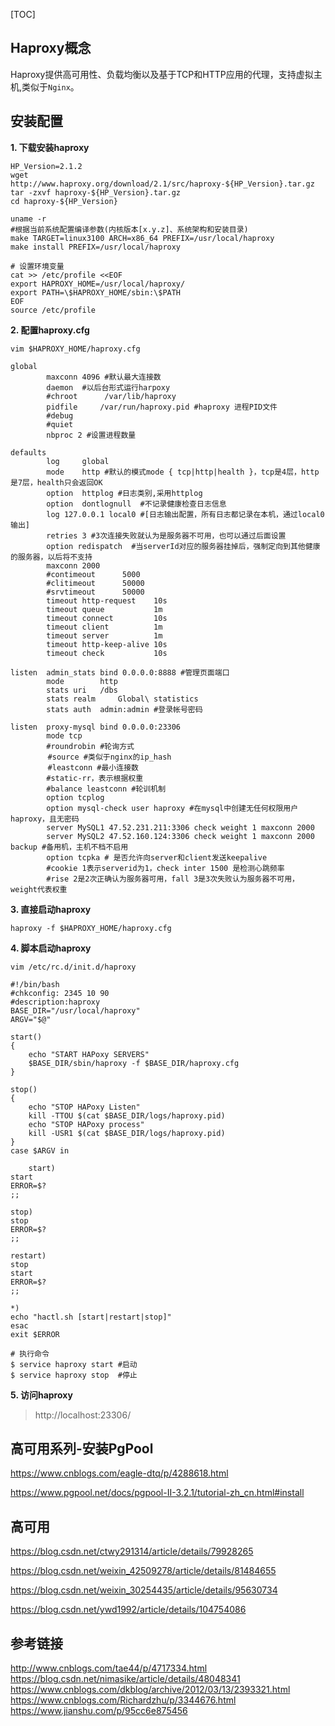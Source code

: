 [TOC]
## Haproxy概念

Haproxy提供高可用性、负载均衡以及基于TCP和HTTP应用的代理，支持虚拟主机,类似于`Nginx`。

## 安装配置

**1. 下载安装haproxy**

```shell
HP_Version=2.1.2
wget http://www.haproxy.org/download/2.1/src/haproxy-${HP_Version}.tar.gz
tar -zxvf haproxy-${HP_Version}.tar.gz
cd haproxy-${HP_Version}
```
```shell
uname -r
#根据当前系统配置编译参数(内核版本[x.y.z]、系统架构和安装目录)
make TARGET=linux3100 ARCH=x86_64 PREFIX=/usr/local/haproxy
make install PREFIX=/usr/local/haproxy
```
```shell
# 设置环境变量
cat >> /etc/profile <<EOF
export HAPROXY_HOME=/usr/local/haproxy/
export PATH=\$HAPROXY_HOME/sbin:\$PATH
EOF
source /etc/profile
```

**2. 配置haproxy.cfg**

```shell
vim $HAPROXY_HOME/haproxy.cfg
```

```nginx
global
        maxconn 4096 #默认最大连接数
        daemon  #以后台形式运行harpoxy
        #chroot      /var/lib/haproxy
        pidfile     /var/run/haproxy.pid #haproxy 进程PID文件
        #debug
        #quiet
        nbproc 2 #设置进程数量  
 
defaults
        log     global
        mode    http #默认的模式mode { tcp|http|health }，tcp是4层，http是7层，health只会返回OK  
        option  httplog #日志类别,采用httplog  
        option  dontlognull  #不记录健康检查日志信息  
        log 127.0.0.1 local0 #[日志输出配置，所有日志都记录在本机，通过local0输出]  
        retries 3 #3次连接失败就认为是服务器不可用，也可以通过后面设置  
        option redispatch  #当serverId对应的服务器挂掉后，强制定向到其他健康的服务器，以后将不支持  
        maxconn 2000
        #contimeout      5000
        #clitimeout      50000
        #srvtimeout      50000
        timeout http-request    10s
        timeout queue           1m
        timeout connect         10s
        timeout client          1m
        timeout server          1m
        timeout http-keep-alive 10s
        timeout check           10s
 
listen  admin_stats bind 0.0.0.0:8888 #管理页面端口
        mode        http
        stats uri   /dbs
        stats realm     Global\ statistics
        stats auth  admin:admin #登录帐号密码
 
listen  proxy-mysql bind 0.0.0.0:23306
        mode tcp
        #roundrobin #轮询方式
　　     #source #类似于nginx的ip_hash
　　     #leastconn #最小连接数
        #static-rr，表示根据权重
        #balance leastconn #轮训机制
        option tcplog
        option mysql-check user haproxy #在mysql中创建无任何权限用户haproxy，且无密码
        server MySQL1 47.52.231.211:3306 check weight 1 maxconn 2000
        server MySQL2 47.52.160.124:3306 check weight 1 maxconn 2000 backup #备用机，主机不档不启用
        option tcpka # 是否允许向server和client发送keepalive
        #cookie 1表示serverid为1，check inter 1500 是检测心跳频率    
        #rise 2是2次正确认为服务器可用，fall 3是3次失败认为服务器不可用，weight代表权重  

```

**3. 直接启动haproxy**

```shell
haproxy -f $HAPROXY_HOME/haproxy.cfg
```

**4. 脚本启动haproxy**

```shell
vim /etc/rc.d/init.d/haproxy
```

```shell
#!/bin/bash  
#chkconfig: 2345 10 90
#description:haproxy
BASE_DIR="/usr/local/haproxy"  
ARGV="$@"  

start()  
{  
    echo "START HAPoxy SERVERS"  
    $BASE_DIR/sbin/haproxy -f $BASE_DIR/haproxy.cfg  
}  

stop()  
{  
    echo "STOP HAPoxy Listen"  
    kill -TTOU $(cat $BASE_DIR/logs/haproxy.pid)  
    echo "STOP HAPoxy process"  
    kill -USR1 $(cat $BASE_DIR/logs/haproxy.pid)  
}  
case $ARGV in  
    
    start)  
start  
ERROR=$?  
;;  

stop)  
stop  
ERROR=$?  
;;  

restart)  
stop  
start  
ERROR=$?  
;;  

*)  
echo "hactl.sh [start|restart|stop]"  
esac  
exit $ERROR

```

```shell
# 执行命令
$ service haproxy start #启动
$ service haproxy stop  #停止
```

**5. 访问haproxy**
> http://localhost:23306/ 





## 高可用系列-安装PgPool

https://www.cnblogs.com/eagle-dtq/p/4288618.html

https://www.pgpool.net/docs/pgpool-II-3.2.1/tutorial-zh_cn.html#install



## 高可用

https://blog.csdn.net/ctwy291314/article/details/79928265

https://blog.csdn.net/weixin_42509278/article/details/81484655

https://blog.csdn.net/weixin_30254435/article/details/95630734

https://blog.csdn.net/ywd1992/article/details/104754086



## 参考链接
http://www.cnblogs.com/tae44/p/4717334.html
https://blog.csdn.net/nimasike/article/details/48048341
https://www.cnblogs.com/dkblog/archive/2012/03/13/2393321.html
https://www.cnblogs.com/Richardzhu/p/3344676.html
https://www.jianshu.com/p/95cc6e875456


